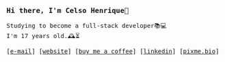 <samp>
  <h3>Hi there, I'm Celso Henrique🤠</h3>
  
  Studying to become a full-stack developer📚💻<br>
  I'm 17 years old.🕰⏳<br>
</samp>
<p>
    <samp>
      [<a href="mailto:celsohenrique367@gmail.com">e-mail</a>]
      [<a href="https://nothiaki.github.io">website</a>]
      [<a href="https://www.buymeacoffee.com/hiaki">buy me a coffee</a>]
      [<a href="https://www.linkedin.com/in/hiaki/">linkedin</a>]
      [<a href="https://www.pixme.bio/hiaki">pixme.bio</a>]
    </samp>
</p>
